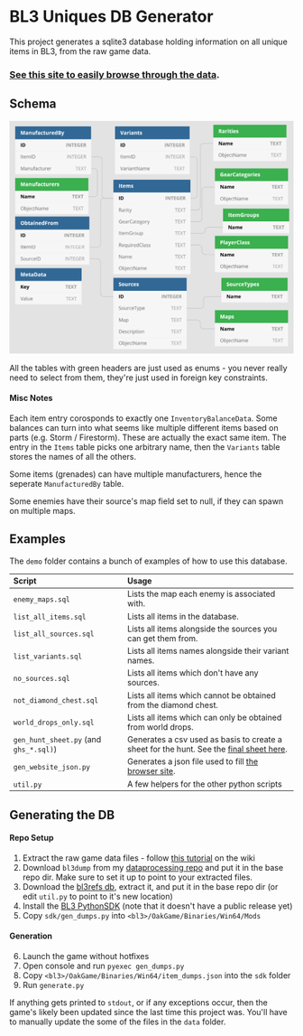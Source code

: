# BL3 Uniques DB Generator

This project generates a sqlite3 database holding information on all unique items in BL3, from the raw game data.

### [See this site to easily browse through the data](https://apple1417.dev/bl3/uniques).

## Schema

![Schema Image](schema.png)

All the tables with green headers are just used as enums - you never really need to select from them, they're just used in foreign key constraints.

#### Misc Notes
Each item entry corosponds to exactly one `InventoryBalanceData`. Some balances can turn into what seems like multiple different items based on parts (e.g. Storm / Firestorm). These are actually the exact same item. The entry in the `Items` table picks one arbitrary name, then the `Variants` table stores the names of all the others.

Some items (grenades) can have multiple manufacturers, hence the seperate `ManufacturedBy` table.

Some enemies have their source's map field set to null, if they can spawn on multiple maps.

## Examples

The `demo` folder contains a bunch of examples of how to use this database.

Script | Usage
:---|:---
`enemy_maps.sql` | Lists the map each enemy is associated with.
`list_all_items.sql` | Lists all items in the database.
`list_all_sources.sql` | Lists all items alongside the sources you can get them from.
`list_variants.sql` | Lists all items names alongside their variant names.
`no_sources.sql` | Lists all items which don't have any sources.
`not_diamond_chest.sql` | Lists all items which cannot be obtained from the diamond chest.
`world_drops_only.sql` | Lists all items which can only be obtained from world drops.
`gen_hunt_sheet.py` (and `ghs_*.sql)`) | Generates a csv used as basis to create a sheet for the hunt. See the [final sheet here](https://docs.google.com/spreadsheets/d/1wwxGn2XY14qtANYcWDdREvZQzHU5c7_EGNXUQTjgW_o/edit?usp=sharing).
`gen_website_json.py` | Generates a json file used to fill [the browser site](https://apple1417.dev/bl3/uniques).
`util.py` | A few helpers for the other python scripts


## Generating the DB

#### Repo Setup
1. Extract the raw game data files - follow [this tutorial](https://github.com/BLCM/BLCMods/wiki/Accessing-Borderlands-3-Data#extracting-raw-datafiles) on the wiki
2. Download `bl3dump` from my [dataprocessing repo](https://github.com/apple1417/bl3-data-processing/tree/master/bl3dump) and put it in the base repo dir. Make sure to set it up to point to your extracted files.
3. Download the [bl3refs db](https://apocalyptech.com/games/bl3-refs/index.php), extract it, and put it in the base repo dir (or edit `util.py` to point to it's new location)
4. Install the [BL3 PythonSDK](https://github.com/bl-sdk/PythonSDK/tree/bl3) (note that it doesn't have a public release yet)
5. Copy `sdk/gen_dumps.py` into `<bl3>/OakGame/Binaries/Win64/Mods`

#### Generation
6. Launch the game without hotfixes
7. Open console and run `pyexec gen_dumps.py`
8. Copy `<bl3>/OakGame/Binaries/Win64/item_dumps.json` into the `sdk` folder
9. Run `generate.py`

If anything gets printed to `stdout`, or if any exceptions occur, then the game's likely been updated since the last time this project was. You'll have to manually update the some of the files in the `data` folder.
